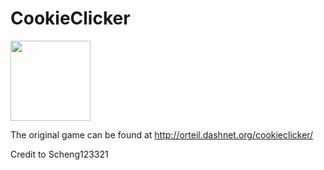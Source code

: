 # CookieClicker

<img src="bgGold.jpg" width="128">

The original game can be found at http://orteil.dashnet.org/cookieclicker/

Credit to Scheng123321
